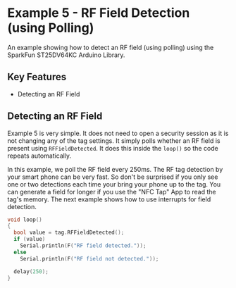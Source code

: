 # Example 5 - RF Field Detection (using Polling)

An example showing how to detect an RF field (using polling) using the SparkFun ST25DV64KC Arduino Library.

## Key Features

- Detecting an RF Field

## Detecting an RF Field

Example 5 is very simple. It does not need to open a security session as it is not changing any of the tag settings.
It simply polls whether an RF field is present using ```RFFieldDetected```. It does this inside the ```loop()``` so the code repeats automatically.

In this example, we poll the RF field every 250ms. The RF tag detection by your smart phone can be very fast.
So don't be surprised if you only see one or two detections each time your bring your phone up to the tag. You can generate a
field for longer if you use the "NFC Tap" App to read the tag's memory. The next example shows how to use interrupts for field detection.

```C++
void loop()
{
  bool value = tag.RFFieldDetected();
  if (value)
    Serial.println(F("RF field detected."));
  else
    Serial.println(F("RF field not detected."));

  delay(250);
}
```
